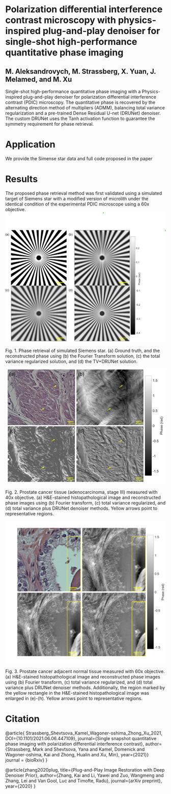 # Polarization differential interference contrast microscopy with physics-inspired plug-and-play denoiser for single-shot high-performance quantitative phase imaging
## M. Aleksandrovych, M. Strassberg, X. Yuan, J. Melamed, and M. Xu

Single-shot high-performance quantitative phase imaging with a Physics-inspired plug-and-play denoiser for polarization differential interference contrast (PDIC) microscopy. The quantitative phase is recovered by the alternating direction method of multipliers (ADMM), balancing total variance regularization and a pre-trained Dense Residual U-net (DRUNet) denoiser. The custom DRUNet uses the Tanh activation function to guarantee the symmetry requirement for phase retrieval.

# Application
We provide the Simense star data and full code proposed in the paper
# Results
The proposed phase retrieval method was first validated using a simulated target of Siemens star with a modified version of microlith  under the identical condition of the experimental PDIC microscope using a 60x objective. 
![Alt text](results/simens_all.png "Fig. 1. Phase retrieval of simulated Siemens star. (a) Ground truth, and the reconstructed phase using (b) the Fourier Transform solution, (c) the total variance regularized solution, and (d) the TV+DRUNet solution.")

Fig. 1. Phase retrieval of simulated Siemens star. (a) Ground truth, and the reconstructed phase using (b) the Fourier Transform solution, (c) the total variance regularized solution, and (d) the TV+DRUNet solution.

![Alt text](results/40x-cancer-tissue.jpg "Fig. 2. Prostate cancer tissue (adenocarcinoma, stage III) measured with 40x objective. (a) H&E-stained histopathological image and reconstructed phase images using (b) Fourier transform, (c) total variance regularized, and (d) total variance plus DRUNet denoiser methods. Yellow arrows point to representative regions.")

Fig. 2. Prostate cancer tissue (adenocarcinoma, stage III) measured with 40x objective. (a) H&E-stained histopathological image and reconstructed phase images using (b) Fourier transform, (c) total variance regularized, and (d) total variance plus DRUNet denoiser methods. Yellow arrows point to representative regions.


![Alt text](results/60x-cancer-tissue.png "Fig. 3. Prostate cancer adjacent normal tissue measured with 60x objective. (a) H&E-stained histopathological image and reconstructed phase images using (b) Fourier transform, (c) total variance regularized, and (d) total variance plus DRUNet denoiser methods. Additionally, the region marked by the yellow rectangle in the H&E-stained histopathological image was enlarged in (e)-(h). Yellow arrows point to representative regions.")

Fig. 3. Prostate cancer adjacent normal tissue measured with 60x objective. (a) H&E-stained histopathological image and reconstructed phase images using (b) Fourier transform, (c) total variance regularized, and (d) total variance plus DRUNet denoiser methods. Additionally, the region marked by the yellow rectangle in the H&E-stained histopathological image was enlarged in (e)-(h). Yellow arrows point to representative regions.

# Citation

@article{
	Strassberg_Shevtsova_Kamel_Wagoner-oshima_Zhong_Xu_2021, 
 	DOI={10.1101/2021.06.06.447109}, 
  	journal={Single snapshot quantitative phase imaging with polarization differential interference contrast}, 
   	author={Strassberg, Mark and Shevtsova, Yana and Kamel, Domenick and Wagoner-oshima, Kai and Zhong, Hualin and Xu, Min}, 
    	year={2021}} 	
     	journal = {bioRxiv}
}

@article{zhang2020plug,
title={Plug-and-Play Image Restoration with Deep Denoiser Prior},
author={Zhang, Kai and Li, Yawei and Zuo, Wangmeng and Zhang, Lei and Van Gool, Luc and Timofte, Radu},
journal={arXiv preprint},
year={2020}
}
